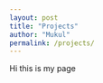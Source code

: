 ```yaml
---
layout: post
title: "Projects"
author: "Mukul"
permalink: /projects/
---
```



Hi this is my page